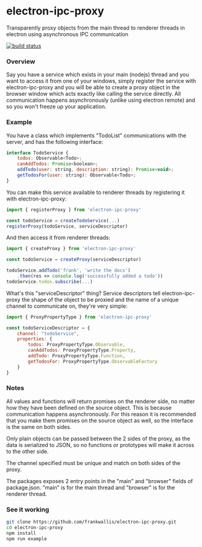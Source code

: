 electron-ipc-proxy
============================
Transparently proxy objects from the main thread to renderer threads in electron using asynchronous IPC communication

[![build status](https://secure.travis-ci.org/frankwallis/electron-ipc-proxy.png?branch=master)](http://travis-ci.org/frankwallis/electron-ipc-proxy)

### Overview ###

Say you have a service which exists in your main (nodejs) thread and you want to access it from one of your windows, simply register the service with electron-ipc-proxy and you will be able to create a proxy object in the browser window which acts exactly like calling the service directly. All communication happens asynchronously (unlike using electron remote) and so you won't freeze up your application.

### Example ###

You have a class which implements "TodoList" communications with the server, and has the following interface:

```js
interface TodoService {
    todos: Observable<Todo>;
    canAddTodos: Promise<boolean>;
    addTodo(user: string, description: string): Promise<void>;
    getTodosFor(user: string): Observable<Todo>;
}
```

You can make this service available to renderer threads by registering it with electron-ipc-proxy:

```js
import { registerProxy } from 'electron-ipc-proxy'

const todoService = createTodoService(...)
registerProxy(todoService, serviceDescriptor)
```

And then access it from renderer threads:
```js
import { createProxy } from 'electron-ipc-proxy'

const todoService = createProxy(serviceDescriptor)

todoService.addTodo('frank', 'write the docs')
    .then(res => console.log('successfully added a todo'))
todoService.todos.subscribe(...)
```

What's this "serviceDescriptor" thing? Service descriptors tell electron-ipc-proxy the shape of the object to be proxied and the name of a unique channel to communicate on, they're very simple:

```js
import { ProxyPropertyType } from 'electron-ipc-proxy'

const todoServiceDescriptor = {
    channel: "todoService",
    properties: {
        todos: ProxyPropertyType.Observable,
        canAddTodos: ProxyPropertyType.Property,
        addTodo: ProxyPropertyType.Function,
        getTodosFor: ProxyPropertyType.ObservableFactory
    }
}
```

### Notes ###

All values and functions will return promises on the renderer side, no matter how they have been defined on the source object. This is because communication happens asynchronously. For this reason it is recommended that you make them promises on the source object as well, so the interface is the same on both sides.

Only plain objects can be passed between the 2 sides of the proxy, as the data is serialized to JSON, so no functions or prototypes will make it across to the other side.

The channel specified must be unique and match on both sides of the proxy.

The packages exposes 2 entry points in the "main" and "browser" fields of package.json. "main" is for the main thread and "browser" is for the renderer thread.

### See it working ###

```sh
git clone https://github.com/frankwallis/electron-ipc-proxy.git
cd electron-ipc-proxy
npm install
npm run example
```